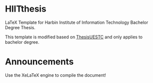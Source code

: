 # HIITthesis

LaTeX Template for Harbin Institute of Information Technology Bachelor Degree Thesis.

This template is modified based on [ThesisUESTC](https://github.com/bdebye/thesisuestc) and only applies to bachelor degree.

# Announcements

Use the XeLaTeX engine to compile the document!
